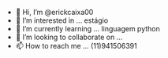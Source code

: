 - 👋 Hi, I’m @erickcaixa00
- 👀 I’m interested in ... estágio
- 🌱 I’m currently learning ... linguagem python
- 💞️ I’m looking to collaborate on ...
- 📫 How to reach me ... (11)941506391

<!---
erickcaixa00/erickcaixa00 is a ✨ special ✨ repository because its `README.md` (this file) appears on your GitHub profile.
You can click the Preview link to take a look at your changes.
--->
